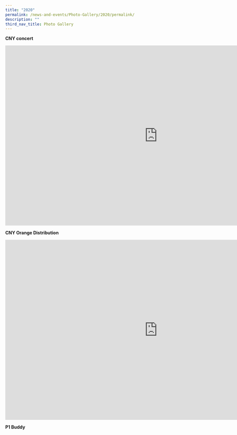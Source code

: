 ```yaml
---
title: "2020"
permalink: /news-and-events/Photo-Gallery/2020/permalink/
description: ""
third_nav_title: Photo Gallery
---
```

**CNY concert**
<iframe src="https://docs.google.com/presentation/d/e/2PACX-1vSMpzlOxPLvJj2M7qNexBhowZz7xqjMPGVPPGuiv4Pm7cQBAPvxrcmGHS0vfQQVr3W5W1S2bXDzm51b/embed?start=false&amp;loop=false&amp;delayms=3000" frameborder="0" width="960" height="569" allowfullscreen="true"></iframe>

**CNY Orange Distribution**
<iframe allowfullscreen="true" height="569" width="960" frameborder="0" src="https://docs.google.com/presentation/d/e/2PACX-1vSTO4Nj8PBV3sG98OcRs5oAva9LGSyZX0bkTcBPhwHBBbrGH2c6tsyHs6hYgtpdAVyD-ROASIxAsQ-t/embed?start=false&amp;loop=false&amp;delayms=3000"></iframe>

**P1 Buddy**
